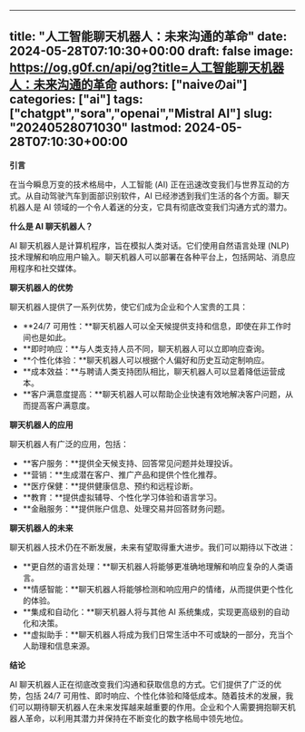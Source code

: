 
---
title: "人工智能聊天机器人：未来沟通的革命"
date: 2024-05-28T07:10:30+00:00
draft: false
image: https://og.g0f.cn/api/og?title=人工智能聊天机器人：未来沟通的革命
authors: ["naiveのai"]
categories: ["ai"]
tags: ["chatgpt","sora","openai","Mistral AI"]
slug: "20240528071030"
lastmod: 2024-05-28T07:10:30+00:00
---
**引言**

在当今瞬息万变的技术格局中，人工智能 (AI) 正在迅速改变我们与世界互动的方式。从自动驾驶汽车到面部识别软件，AI 已经渗透到我们生活的各个方面。聊天机器人是 AI 领域的一个令人着迷的分支，它具有彻底改变我们沟通方式的潜力。

**什么是 AI 聊天机器人？**

AI 聊天机器人是计算机程序，旨在模拟人类对话。它们使用自然语言处理 (NLP) 技术理解和响应用户输入。聊天机器人可以部署在各种平台上，包括网站、消息应用程序和社交媒体。

**聊天机器人的优势**

聊天机器人提供了一系列优势，使它们成为企业和个人宝贵的工具：

- **24/7 可用性：**聊天机器人可以全天候提供支持和信息，即使在非工作时间也是如此。
- **即时响应：**与人类支持人员不同，聊天机器人可以立即响应查询。
- **个性化体验：**聊天机器人可以根据个人偏好和历史互动定制响应。
- **成本效益：**与聘请人类支持团队相比，聊天机器人可以显着降低运营成本。
- **客户满意度提高：**聊天机器人可以帮助企业快速有效地解决客户问题，从而提高客户满意度。

**聊天机器人的应用**

聊天机器人有广泛的应用，包括：

- **客户服务：**提供全天候支持、回答常见问题并处理投诉。
- **营销：**生成潜在客户、推广产品和提供个性化推荐。
- **医疗保健：**提供健康信息、预约和远程诊断。
- **教育：**提供虚拟辅导、个性化学习体验和语言学习。
- **金融服务：**提供账户信息、处理交易并回答财务问题。

**聊天机器人的未来**

聊天机器人技术仍在不断发展，未来有望取得重大进步。我们可以期待以下改进：

- **更自然的语言处理：**聊天机器人将能够更准确地理解和响应复杂的人类语言。
- **情感智能：**聊天机器人将能够检测和响应用户的情绪，从而提供更个性化的体验。
- **集成和自动化：**聊天机器人将与其他 AI 系统集成，实现更高级别的自动化和决策。
- **虚拟助手：**聊天机器人将成为我们日常生活中不可或缺的一部分，充当个人助理和信息来源。

**结论**

AI 聊天机器人正在彻底改变我们沟通和获取信息的方式。它们提供了广泛的优势，包括 24/7 可用性、即时响应、个性化体验和降低成本。随着技术的发展，我们可以期待聊天机器人在未来发挥越来越重要的作用。企业和个人需要拥抱聊天机器人革命，以利用其潜力并保持在不断变化的数字格局中领先地位。